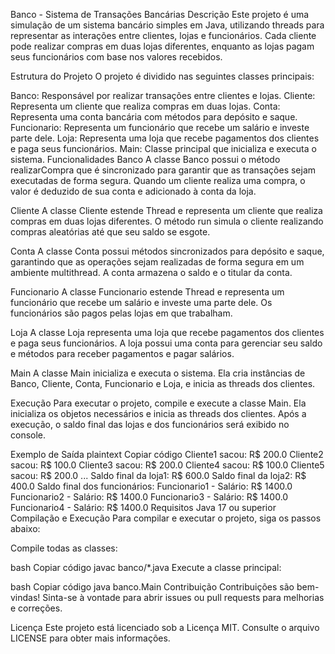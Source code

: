 Banco - Sistema de Transações Bancárias
Descrição
Este projeto é uma simulação de um sistema bancário simples em Java, utilizando threads para representar as interações entre clientes, lojas e funcionários. Cada cliente pode realizar compras em duas lojas diferentes, enquanto as lojas pagam seus funcionários com base nos valores recebidos.

Estrutura do Projeto
O projeto é dividido nas seguintes classes principais:

Banco: Responsável por realizar transações entre clientes e lojas.
Cliente: Representa um cliente que realiza compras em duas lojas.
Conta: Representa uma conta bancária com métodos para depósito e saque.
Funcionario: Representa um funcionário que recebe um salário e investe parte dele.
Loja: Representa uma loja que recebe pagamentos dos clientes e paga seus funcionários.
Main: Classe principal que inicializa e executa o sistema.
Funcionalidades
Banco
A classe Banco possui o método realizarCompra que é sincronizado para garantir que as transações sejam executadas de forma segura. Quando um cliente realiza uma compra, o valor é deduzido de sua conta e adicionado à conta da loja.

Cliente
A classe Cliente estende Thread e representa um cliente que realiza compras em duas lojas diferentes. O método run simula o cliente realizando compras aleatórias até que seu saldo se esgote.

Conta
A classe Conta possui métodos sincronizados para depósito e saque, garantindo que as operações sejam realizadas de forma segura em um ambiente multithread. A conta armazena o saldo e o titular da conta.

Funcionario
A classe Funcionario estende Thread e representa um funcionário que recebe um salário e investe uma parte dele. Os funcionários são pagos pelas lojas em que trabalham.

Loja
A classe Loja representa uma loja que recebe pagamentos dos clientes e paga seus funcionários. A loja possui uma conta para gerenciar seu saldo e métodos para receber pagamentos e pagar salários.

Main
A classe Main inicializa e executa o sistema. Ela cria instâncias de Banco, Cliente, Conta, Funcionario e Loja, e inicia as threads dos clientes.

Execução
Para executar o projeto, compile e execute a classe Main. Ela inicializa os objetos necessários e inicia as threads dos clientes. Após a execução, o saldo final das lojas e dos funcionários será exibido no console.

Exemplo de Saída
plaintext
Copiar código
Cliente1 sacou: R$ 200.0
Cliente2 sacou: R$ 100.0
Cliente3 sacou: R$ 200.0
Cliente4 sacou: R$ 100.0
Cliente5 sacou: R$ 200.0
...
Saldo final da loja1: R$ 600.0
Saldo final da loja2: R$ 400.0
Saldo final dos funcionários:
Funcionario1 - Salário: R$ 1400.0
Funcionario2 - Salário: R$ 1400.0
Funcionario3 - Salário: R$ 1400.0
Funcionario4 - Salário: R$ 1400.0
Requisitos
Java 17 ou superior
Compilação e Execução
Para compilar e executar o projeto, siga os passos abaixo:

Compile todas as classes:

bash
Copiar código
javac banco/*.java
Execute a classe principal:

bash
Copiar código
java banco.Main
Contribuição
Contribuições são bem-vindas! Sinta-se à vontade para abrir issues ou pull requests para melhorias e correções.

Licença
Este projeto está licenciado sob a Licença MIT. Consulte o arquivo LICENSE para obter mais informações.

